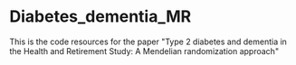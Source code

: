 # Diabetes_dementia_MR
This is the code resources for the paper "Type 2 diabetes and dementia in the Health and Retirement Study: A Mendelian randomization approach"
